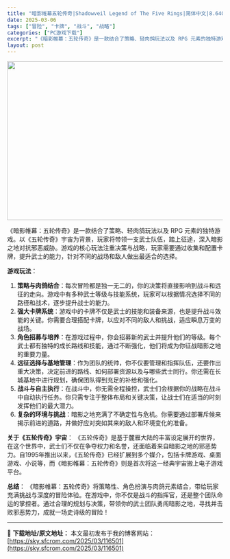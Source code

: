 ```yaml
---
title: "暗影帷幕五轮传奇|Shadowveil Legend of The Five Rings|简体中文|8.64G"
date: 2025-03-06
tags: ["冒险", "卡牌", "战斗", "战略"]
categories: ["PC游戏下载"]
excerpt: "《暗影帷幕：五轮传奇》是一款结合了策略、轻肉鸽玩法以及 RPG 元素的独特游戏。以《五轮传奇》宇宙为背景，玩家将带领一支武士队伍，踏上征途，深入暗影之地对抗邪恶威胁。游戏的核心玩法注重决策与战略，玩家需要通过收集和配置卡牌，提升武士的能力，针对不同的战场和敌人做出最适合的选择。 游戏玩法： 策略与肉&hellip;"
layout: post
---
```


<img class="aligncenter size-full wp-image-116502" src="https://sky.sfcrom.com/wp-content/uploads/2025/03/2025030602504257.webp" alt="" width="660" height="370" />

《暗影帷幕：五轮传奇》是一款结合了策略、轻肉鸽玩法以及 RPG 元素的独特游戏。以《五轮传奇》宇宙为背景，玩家将带领一支武士队伍，踏上征途，深入暗影之地对抗邪恶威胁。游戏的核心玩法注重决策与战略，玩家需要通过收集和配置卡牌，提升武士的能力，针对不同的战场和敌人做出最适合的选择。

<strong>游戏玩法</strong>：
<ol>
 	<li><strong>策略与肉鸽结合</strong>：每次冒险都是独一无二的，你的决策将直接影响到战斗和远征的走向。游戏中有多种武士等级与技能系统，玩家可以根据情况选择不同的路径和战术，逐步提升战士的能力。</li>
 	<li><strong>强大卡牌系统</strong>：游戏中的卡牌不仅是武士的技能和装备来源，也是提升战斗效能的关键。你需要合理搭配卡牌，以应对不同的敌人和挑战，适应瞬息万变的战场。</li>
 	<li><strong>角色招募与培养</strong>：在游戏过程中，你会招募新的武士并提升他们的等级。每个武士都有独特的成长路线和技能，通过不断强化，他们将成为你征战暗影之地的重要力量。</li>
 	<li><strong>远征选择与基地管理</strong>：作为团队的统帅，你不仅要管理和指挥队伍，还要作出重大决策，决定前进的路线、如何部署资源以及与哪些武士同行。你还需在长城基地中进行规划，确保团队得到充足的补给和强化。</li>
 	<li><strong>战斗与自主执行</strong>：在战斗中，你无需全程操控，武士们会根据你的战略在战斗中自动执行任务。你只需专注于整体布局和关键决策，让战士们在适当的时刻发挥他们的最大潜力。</li>
 	<li><strong>复杂的环境与挑战</strong>：暗影之地充满了不确定性与危机。你需要通过部署斥候来揭示前进的道路，并做好应对突如其来的敌人和环境变化的准备。</li>
</ol>
<strong>关于《五轮传奇》宇宙</strong>： 《五轮传奇》是基于麓雁大陆的丰富设定展开的世界，在这个世界中，武士们不仅在争夺权力和名誉，还面临着来自暗影之地的邪恶势力。自1995年推出以来，《五轮传奇》已经扩展到多个媒介，包括卡牌游戏、桌面游戏、小说等，而《暗影帷幕：五轮传奇》则是首次将这一经典宇宙搬上电子游戏平台。

<strong>总结</strong>： 《暗影帷幕：五轮传奇》将策略性、角色扮演与肉鸽元素结合，带给玩家充满挑战与深度的冒险体验。在游戏中，你不仅是战斗的指挥官，还是整个团队命运的掌控者。通过合理的规划与决策，带领你的武士团队勇闯暗影之地，寻找并击败邪恶势力，成就一场史诗级的冒险！

---
📖 **下载地址/原文地址：** 本文最初发布于我的博客网站：[https://sky.sfcrom.com/2025/03/116501](https://sky.sfcrom.com/2025/03/116501)
